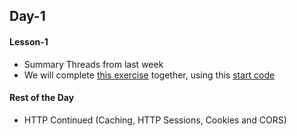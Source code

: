 ## Day-1
#### Lesson-1 
- Summary Threads from last week
- We will complete [this exercise](https://docs.google.com/document/d/1hV3kxCVs-_7z2qB-kBvraa0DmueK4kblo5PwX9UY4ko/edit#) together,
using this [start code](https://github.com/Lars-m/callableFutureGroupFetcher.git)

#### Rest of the Day
- HTTP Continued (Caching, HTTP Sessions, Cookies and CORS)
